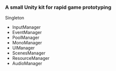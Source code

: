 ### A small Unity kit for rapid game prototyping

Singleton
- InputManager
- EventManager
- PoolManager
- MonoManager
- UIManager
- ScenesManager
- ResourceManager
- AudioManager

